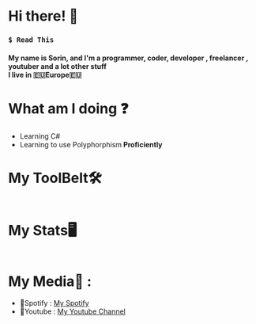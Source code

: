 <h1> Hi there! 📌</h1>
<h3><code>$ Read This</code></h3>
  <h4>My name is Sorin, and I'm a programmer, coder, developer , freelancer , youtuber and a lot other stuff<br> I live in 🇪🇺Europe🇪🇺 </h4>
  
 <h1>What am I doing ❓</h1>
 </div>
  <ul>
    <li>Learning C#</li>
    <li>Learning to use Polyphorphism<strong> Proficiently</strong></li>
  </ul>
 </div>
 
<h1> My ToolBelt🛠️ </h1>
<div>
    <ul> 
       <img alt="" src = "https://img.shields.io/badge/-CSharp-%230170FE?&style=for-the-badge&logo=c-sharp&logoColor=white">
      <br>
      <img alt="" src = "https://img.shields.io/badge/Premiere%20Pro-8f2cd1?style=for-the-badge&logo=adobe-premiere-pro&logoColor=black">
      <br>
      <img alt="" src = "https://img.shields.io/badge/C++-00599C?style=for-the-badge&logo=cplusplus&logoColor=white">
  </ul>
</div>

<h1> My Stats🖥 </h1>
<div>
    <ul> 
      <img alt=""  src = "https://github-readme-stats.vercel.app/api?username=SxR28&show_icons=true&theme=synthwave"/>
      <br>
      <img alt=""  src = "https://github-readme-stats.vercel.app/api/top-langs/?username=SxR28&layout=compact&theme=synthwave"/>
  </ul>
</div>

<h1> My Media🔮 : </h1>
  <div>
    <ul>
      <li> 🎵Spotify : <a href="https://open.spotify.com/user/sorin006730">My Spotify</a> </li>
      <li> 🔴Youtube : <a href = "https://www.youtube.com/channel/UCP63Cs9W-La046KGMyi5jWw"> My Youtube Channel </a> </li>
    </ul>
  </div>
